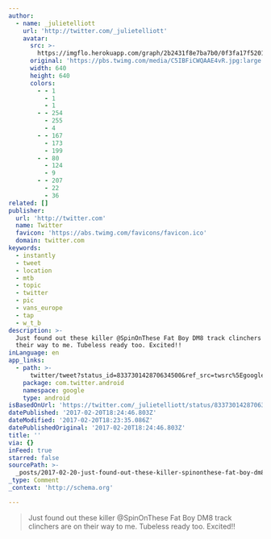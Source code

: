 ```yaml
---
author:
  - name: _julietelliott
    url: 'http://twitter.com/_julietelliott'
    avatar:
      src: >-
        https://imgflo.herokuapp.com/graph/2b2431f8e7ba7b0/0f3fa17f52015dd9955fae4ee121905e/noop.jpg?input=https%3A%2F%2Fpbs.twimg.com%2Fmedia%2FC5IBFiCWQAAE4vR.jpg%3Alarge
      original: 'https://pbs.twimg.com/media/C5IBFiCWQAAE4vR.jpg:large'
      width: 640
      height: 640
      colors:
        - - 1
          - 1
          - 1
        - - 254
          - 255
          - 4
        - - 167
          - 173
          - 199
        - - 80
          - 124
          - 9
        - - 207
          - 22
          - 36
related: []
publisher:
  url: 'http://twitter.com'
  name: Twitter
  favicon: 'https://abs.twimg.com/favicons/favicon.ico'
  domain: twitter.com
keywords:
  - instantly
  - tweet
  - location
  - mtb
  - topic
  - twitter
  - pic
  - vans_europe
  - tap
  - w_t_b
description: >-
  Just found out these killer @SpinOnThese Fat Boy DM8 track clinchers are on
  their way to me. Tubeless ready too. Excited!!
inLanguage: en
app_links:
  - path: >-
      twitter/tweet?status_id=833730142870634500&ref_src=twsrc%5Egoogle%7Ctwcamp%5Eandroidseo%7Ctwgr%5Estatus%7Ctwterm%5E833730142870634500
    package: com.twitter.android
    namespace: google
    type: android
isBasedOnUrl: 'https://twitter.com/_julietelliott/status/833730142870634500'
datePublished: '2017-02-20T18:24:46.803Z'
dateModified: '2017-02-20T18:23:35.086Z'
datePublishedOriginal: '2017-02-20T18:24:46.803Z'
title: ''
via: {}
inFeed: true
starred: false
sourcePath: >-
  _posts/2017-02-20-just-found-out-these-killer-spinonthese-fat-boy-dm8-track-c.md
_type: Comment
_context: 'http://schema.org'

---
```

> Just found out these killer @SpinOnThese Fat Boy DM8 track clinchers are on their way to me. Tubeless ready too. Excited!!